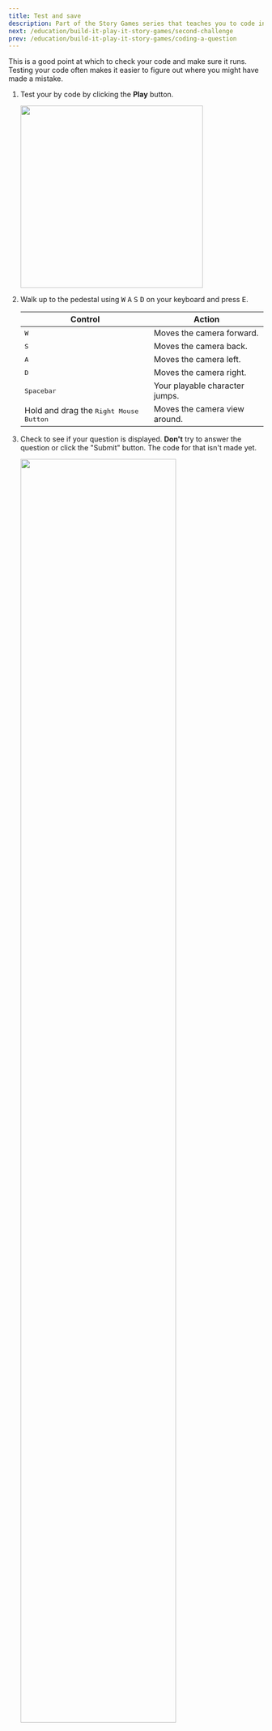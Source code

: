 ```yaml
---
title: Test and save
description: Part of the Story Games series that teaches you to code in Roblox. Save and publish the experience in Roblox Studio.
next: /education/build-it-play-it-story-games/second-challenge
prev: /education/build-it-play-it-story-games/coding-a-question
---
```


This is a good point at which to check your code and make sure it runs. Testing your code often makes it easier to figure out where you might have made a mistake.

1. Test your by code by clicking the **Play** button.

   <img src="../../assets/education/general/Play-Button.png" width="360" />

2. Walk up to the pedestal using <kbd>W</kbd> <kbd>A</kbd> <kbd>S</kbd> <kbd>D</kbd> on your keyboard and press <kbd>E</kbd>.

   <table>
    <thead>
      <tr>
        <th>Control</th>
        <th>Action</th>
      </tr>
    </thead>
    <tbody>
      <tr>
        <td><kbd>W</kbd></td>
        <td>Moves the camera forward.</td>
      </tr>
        <tr>
        <td><kbd>S</kbd></td>
        <td>Moves the camera back.</td>
      </tr>
        <tr>
        <td><kbd>A</kbd></td>
        <td>Moves the camera left.</td>
      </tr>
        <tr>
        <td><kbd>D</kbd></td>
        <td>Moves the camera right.</td>
      </tr>
        <tr>
        <td><kbd>Spacebar</kbd></td>
        <td>Your playable character jumps.</td>
      </tr>
        <tr>
        <td>Hold and drag the <kbd>Right Mouse Button</kbd></td>
        <td>Moves the camera view around.</td>
      </tr>
    </tbody>
   </table>

3. Check to see if your question is displayed. **Don't** try to answer the question or click the "Submit" button. The code for that isn't made yet.

   <img src="../../assets/education/story-games/StoryExample.png" width="80%" />

4. **Stop** the playtest.

   <img src="../../assets/education/general/Stop-Button.png" width="360" />

## Save your code

It's important to save the whole project by **publishing** it to Roblox. It's a good idea to publish every ten minutes while you're working or after making a big change.

1. Select **File** → **Publish to Roblox** to open the publishing window.

2. Enter a place name and an optional description.

3. When ready, click the **Create** button. Once published, games can be edited from any computer since they're connected to your account.
